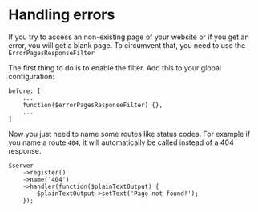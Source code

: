 Handling errors
===============

If you try to access an non-existing page of your website or if you get an error, you will get a blank page.
To circumvent that, you need to use the `ErrorPagesResponseFilter`

The first thing to do is to enable the filter. Add this to your global configuration:

	before: [
		...
		function($errorPagesResponseFilter) {},
		...
	]

Now you just need to name some routes like status codes.
For example if you name a route `404`, it will automatically be called instead of a 404 response.

	$server
		->register()
		->name('404')
		->handler(function($plainTextOutput) {
			$plainTextOutput->setText('Page not found!');
		});
